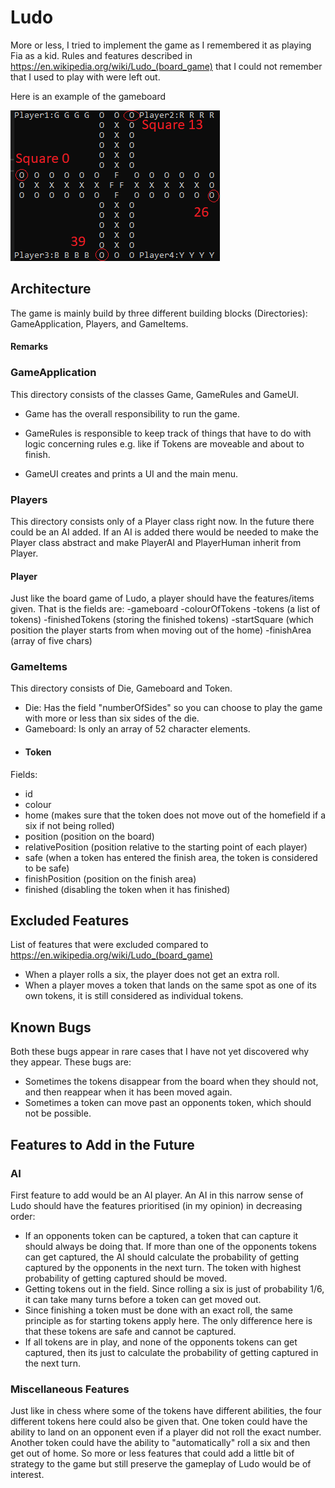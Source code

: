 # Ludo
More or less, I tried to implement the game as I remembered it as playing Fia as a kid. Rules and features described in https://en.wikipedia.org/wiki/Ludo_(board_game) that I could not remember that I used to play with were left out.

Here is an example of the gameboard  

![](https://github.com/hkanjohansson/Ludo/blob/main/LudoApplication/GameboardExample.png)
## Architecture
The game is mainly build by three different building blocks (Directories): GameApplication, Players, and GameItems. 

#### Remarks

### GameApplication
This directory consists of the classes Game, GameRules and GameUI. 

- Game has the overall responsibility to run the game. 

- GameRules is responsible to keep track of things that have to do with logic concerning rules e.g. like if Tokens are moveable and about to finish.

- GameUI creates and prints a UI and the main menu.

### Players
This directory consists only of a Player class right now. In the future there could be an AI added. If an AI is added there would be needed to make the Player class abstract and make PlayerAI and PlayerHuman inherit from Player.

#### Player
Just like the board game of Ludo, a player should have the features/items given. That is the fields are:
-gameboard
-colourOfTokens
-tokens (a list of tokens)
-finishedTokens (storing the finished tokens)
-startSquare (which position the player starts from when moving out of the home)
-finishArea (array of five chars)
### GameItems
This directory consists of Die, Gameboard and Token.

- Die: Has the field "numberOfSides" so you can choose to play the game with more or less than six sides of the die.
- Gameboard: Is only an array of 52 character elements.
- #### Token
Fields: 
- id
- colour
- home (makes sure that the token does not move out of the homefield if a six if not being rolled)
- position (position on the board)
- relativePosition (position relative to the starting point of each player)
- safe (when a token has entered the finish area, the token is considered to be safe)
- finishPosition (position on the finish area)
- finished (disabling the token when it has finished)

## Excluded Features
List of features that were excluded compared to https://en.wikipedia.org/wiki/Ludo_(board_game)
- When a player rolls a six, the player does not get an extra roll.
- When a player moves a token that lands on the same spot as one of its own tokens, it is still considered as individual tokens.
## Known Bugs
Both these bugs appear in rare cases that I have not yet discovered why they appear. These bugs are:
- Sometimes the tokens disappear from the board when they should not, and then reappear when it has been moved again.
- Sometimes a token can move past an opponents token, which should not be possible.
## Features to Add in the Future

### AI
First feature to add would be an AI player. An AI in this narrow sense of Ludo should have the features prioritised (in my opinion) in decreasing order:
- If an opponents token can be captured, a token that can capture it should always be doing that. If more than one of the opponents tokens can get captured, the AI should calculate the probability of getting captured by the opponents in the next turn. The token with highest probability of getting captured should be moved.
- Getting tokens out in the field. Since rolling a six is just of probability 1/6, it can take many turns before a token can get moved out. 
- Since finishing a token must be done with an exact roll, the same principle as for starting tokens apply here. The only difference here is that these tokens are safe and cannot be captured.
- If all tokens are in play, and none of the opponents tokens can get captured, then its just to calculate the probability of getting captured in the next turn. 

### Miscellaneous Features
Just like in chess where some of the tokens have different abilities, the four different tokens here could also be given that. One token could have the ability to land on an opponent even if a player did not roll the exact number. Another token could have the ability to "automatically" roll a six and then get out of home. So more or less features that could add a little bit of strategy to the game but still preserve the gameplay of Ludo would be of interest.
